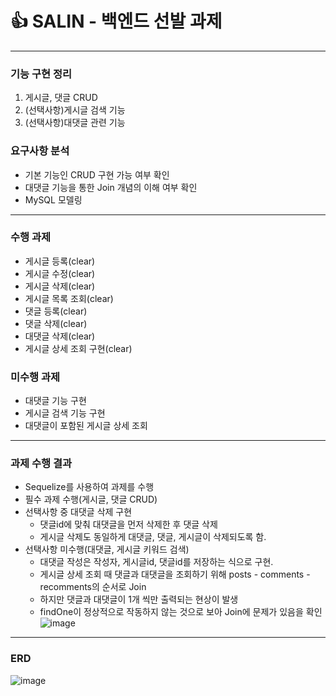 # 👍 SALIN - 백엔드 선발 과제
---------------------------
### 기능 구현 정리
1. 게시글, 댓글 CRUD
2. (선택사항)게시글 검색 기능
3. (선택사항)대댓글 관련 기능

### 요구사항 분석
- 기본 기능인 CRUD 구현 가능 여부 확인
- 대댓글 기능을 통한 Join 개념의 이해 여부 확인
- MySQL 모델링
---------------------------
### 수행 과제
- 게시글 등록(clear)
- 게시글 수정(clear)
- 게시글 삭제(clear)
- 게시글 목록 조회(clear)
- 댓글 등록(clear)
- 댓글 삭제(clear)
- 대댓글 삭제(clear)
- 게시글 상세 조회 구현(clear)
### 미수행 과제
- 대댓글 기능 구현
- 게시글 검색 기능 구현
- 대댓글이 포함된 게시글 상세 조회
------------------
### 과제 수행 결과
- Sequelize를 사용하여 과제를 수행
- 필수 과제 수행(게시글, 댓글 CRUD)
- 선택사항 중 대댓글 삭제 구현
  - 댓글id에 맞춰 대댓글을 먼저 삭제한 후 댓글 삭제
  - 게시글 삭제도 동일하게 대댓글, 댓글, 게시글이 삭제되도록 함.
- 선택사항 미수행(대댓글, 게시글 키워드 검색)
  - 대댓글 작성은 작성자, 게시글id, 댓글id를 저장하는 식으로 구현.
  - 게시글 상세 조회 때 댓글과 대댓글을 조회하기 위해 posts - comments - recomments의 순서로 Join
  - 하지만 댓글과 대댓글이 1개 씩만 출력되는 현상이 발생
  - findOne이 정상적으로 작동하지 않는 것으로 보아 Join에 문제가 있음을 확인
  ![image](https://user-images.githubusercontent.com/96379177/188381940-80283607-ce60-4002-af53-3a5627e1b739.png)
----------------------
### ERD
![image](https://user-images.githubusercontent.com/96379177/188380811-7090d6ae-d445-4698-98a4-f58433d03eb6.png)
